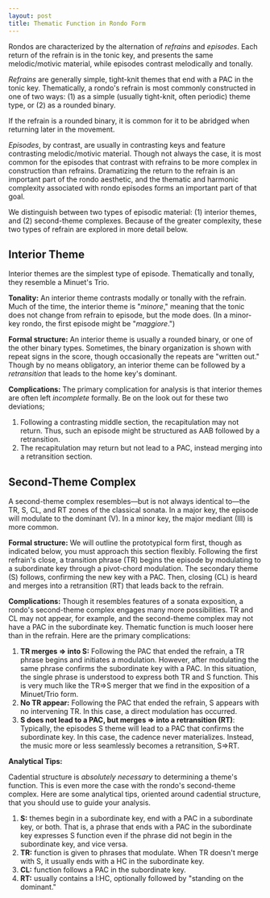 ```yaml
---
layout: post
title: Thematic Function in Rondo Form
---
```


Rondos are characterized by the alternation of _refrains_ and _episodes_. Each return of the refrain is in the tonic key, and presents the same melodic/motivic material, while episodes contrast melodically and tonally.

_Refrains_ are generally simple, tight-knit themes that end with a PAC in the tonic key. Thematically, a rondo's refrain is most commonly constructed in one of two ways: (1) as a simple (usually tight-knit, often periodic) theme type, or (2) as a rounded binary.

If the refrain is a rounded binary, it is common for it to be abridged when returning later in the movement.

_Episodes_, by contrast, are usually in contrasting keys and feature contrasting melodic/motivic material. Though not always the case, it is most common for the episodes that contrast with refrains to be more complex in construction than refrains. Dramatizing the return to the refrain is an important part of the rondo aesthetic, and the thematic and harmonic complexity associated with rondo episodes forms an important part of that goal.

We distinguish between two types of episodic material: (1) interior themes, and (2) second-theme complexes. Because of the greater complexity, these two types of refrain are explored in more detail below.

## Interior Theme

Interior themes are the simplest type of episode. Thematically and tonally, they resemble a Minuet's Trio.

**Tonality:** An interior theme contrasts modally or tonally with the refrain. Much of the time, the interior theme is "_minore_," meaning that the tonic does not change from refrain to episode, but the mode does. (In a minor-key rondo, the first episode might be "_maggiore_.")

**Formal structure:** An interior theme is usually a rounded binary, or one of the other binary types. Sometimes, the binary organization is shown with repeat signs in the score, though occasionally the repeats are "written out." Though by no means obligatory, an interior theme can be followed by a _retransition_ that leads to the home key's dominant.

**Complications:** The primary complication for analysis is that interior themes are often left _incomplete_ formally. Be on the look out for these two deviations;

1. Following a contrasting middle section, the recapitulation may not return. Thus, such an episode might be structured as AAB followed by a retransition.
2. The recapitulation may return but not lead to a PAC, instead merging into a retransition section.

## Second-Theme Complex

A second-theme complex resembles—but is not always identical to—the TR, S, CL, and RT zones of the classical sonata. In a major key, the episode will modulate to the dominant (V). In a minor key, the major mediant (III) is more common.

**Formal structure:** We will outline the prototypical form first, though as indicated below, you must approach this section flexibly. Following the first refrain's close, a transition phrase (TR) begins the episode by modulating to a subordinate key through a pivot-chord modulation. The secondary theme (S) follows, confirming the new key with a PAC. Then, closing (CL) is heard and merges into a retransition (RT) that leads back to the refrain.

**Complications:** Though it resembles features of a sonata exposition, a rondo's second-theme complex engages many more possibilities. TR and CL may not appear, for example, and the second-theme complex may not have a PAC in the subordinate key. Thematic function is much looser here than in the refrain. Here are the primary complications:

1. **TR merges => into S:** Following the PAC that ended the refrain, a TR phrase begins and initiates a modulation. However, after modulating the same phrase confirms the subordinate key with a PAC. In this situation, the single phrase is understood to express both TR and S function. This is very much like the TR=>S merger that we find in the exposition of a Minuet/Trio form.
2. **No TR appear:** Following the PAC that ended the refrain, S appears with no intervening TR. In this case, a direct modulation has occurred.
3. **S does not lead to a PAC, but merges => into a retransition (RT)**: Typically, the episodes S theme will lead to a PAC that confirms the subordinate key. In this case, the cadence never materializes. Instead, the music more or less seamlessly becomes a retransition, S=>RT.

**Analytical Tips:**

Cadential structure is _absolutely necessary_ to determining a theme's function. This is even more the case with the rondo's second-theme complex. Here are some analytical tips, oriented around cadential structure, that you should use to guide your analysis.

1. **S:** themes begin in a subordinate key, end with a PAC in a subordinate key, or both. That is, a phrase that ends with a PAC in the subordinate key expresses S function even if the phrase did not begin in the subordinate key, and vice versa.
2. **TR:** function is given to phrases that modulate. When TR doesn't merge with S, it usually ends with a HC in the subordinate key.
3. **CL:** function follows a PAC in the subordinate key.
4. **RT:** usually contains a I:HC, optionally followed by "standing on the dominant."
